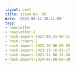 ```yaml
---
layout: post
title: Issue No. 58
date: '2023-06-11 18:31:09'
tags:
- newsletter
- newsletter-1
- hash-import-2023-08-31-00-31
- hash-robert-2
- hash-import-2023-10-06-03-55
- hash-import-2023-11-16-01-27
- hash-import-2023-12-08-12-54
- hash-import-2024-08-08-00-38
---
```


